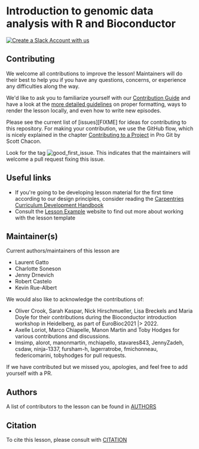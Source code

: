# Introduction to genomic data analysis with R and Bioconductor

[![Create a Slack Account with us](https://img.shields.io/badge/Create_Slack_Account-The_Carpentries-071159.svg)](https://swc-slack-invite.herokuapp.com/)



## Contributing

We welcome all contributions to improve the lesson! Maintainers will
do their best to help you if you have any questions, concerns, or
experience any difficulties along the way.

We'd like to ask you to familiarize yourself with our [Contribution
Guide](CONTRIBUTING.md) and have a look at the [more detailed
guidelines][lesson-example] on proper formatting, ways to render the
lesson locally, and even how to write new episodes.

Please see the current list of [issues][FIXME] for ideas for
contributing to this repository. For making your contribution, we use
the GitHub flow, which is nicely explained in the chapter
[Contributing to a
Project](http://git-scm.com/book/en/v2/GitHub-Contributing-to-a-Project)
in Pro Git by Scott Chacon.

Look for the tag
![good_first_issue](https://img.shields.io/badge/-good%20first%20issue-gold.svg). This
indicates that the maintainers will welcome a pull request fixing this
issue.

## Useful links

* If you're going to be developing lesson material for the first time
  according to our design principles, consider reading the
  [Carpentries Curriculum Development Handbook][cdh]
* Consult the [Lesson Example][lesson-example] website to find out more about
  working with the lesson template


## Maintainer(s)

Current authors/maintainers of this lesson are

- Laurent Gatto
- Charlotte Soneson
- Jenny Drnevich
- Robert Castelo
- Kevin Rue-Albert

We would also like to acknowledge the contributions of:

- Oliver Crook, Sarah Kaspar, Nick Hirschmueller, Lisa Breckels and Maria Doyle for their contributions during the Bioconductor introduction workshop in Heidelberg, as part of EuroBioc2021 |> 2022.
- Axelle Loriot, Marco Chiapelle, Manon Martin and Toby Hodges for various contributions and discussions.
- lmsimp, alorot, manonmartin, mchiapello, stavares843, JennyZadeh, csdaw, ninja-1337, fursham-h, lagerratrobe, fmichonneau, federicomarini, tobyhodges for pull requests.

If we have contributed but we missed you, apologies, and feel free to add yourself with a PR.

## Authors

A list of contributors to the lesson can be found in [AUTHORS](AUTHORS)

## Citation

To cite this lesson, please consult with [CITATION](CITATION)

[cdh]: https://cdh.carpentries.org
[community-lessons]: https://carpentries.org/community-lessons
[lesson-example]: https://carpentries.github.io/lesson-example
